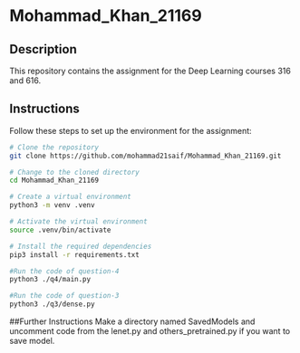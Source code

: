 # Mohammad_Khan_21169

## Description
This repository contains the assignment for the Deep Learning courses 316 and 616.

## Instructions
Follow these steps to set up the environment for the assignment:

```bash
# Clone the repository
git clone https://github.com/mohammad21saif/Mohammad_Khan_21169.git

# Change to the cloned directory
cd Mohammad_Khan_21169

# Create a virtual environment
python3 -m venv .venv

# Activate the virtual environment
source .venv/bin/activate

# Install the required dependencies
pip3 install -r requirements.txt

#Run the code of question-4
python3 ./q4/main.py

#Run the code of question-3
python3 ./q3/dense.py
```

##Further Instructions
Make a directory named SavedModels and uncomment code from the lenet.py and others_pretrained.py if you want to save model.
